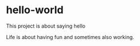 # hello-world
This project is about saying hello

Life is about having fun and sometimes also working.
